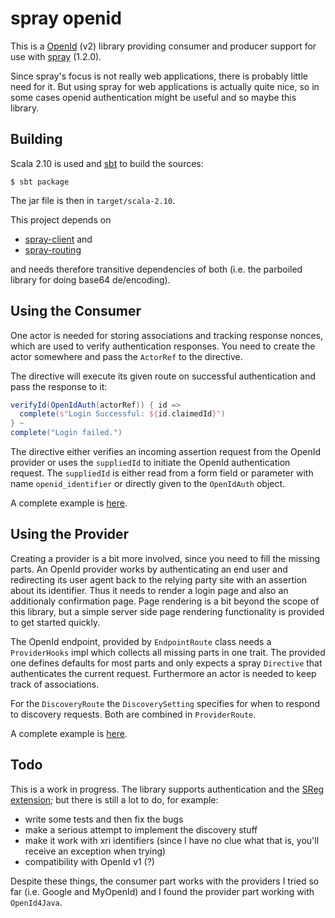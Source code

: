 # spray openid

This is a [OpenId](http://openid.net/) (v2) library providing consumer
and producer support for use with [spray](http://spray.io) (1.2.0).

Since spray's focus is not really web applications, there is probably
little need for it. But using spray for web applications is actually
quite nice, so in some cases openid authentication might be useful and
so maybe this library.

## Building

Scala 2.10 is used and [sbt](http://scala-sbt.org) to build the
sources:

    $ sbt package

The jar file is then in `target/scala-2.10`.

This project depends on

* [spray-client](http://spray.io/documentation/1.2.0/spray-client/) and
* [spray-routing](http://spray.io/documentation/1.2.0/spray-routing/)

and needs therefore transitive dependencies of both (i.e. the
parboiled library for doing base64 de/encoding).

## Using the Consumer

One actor is needed for storing associations and tracking response
nonces, which are used to verify authentication responses. You need to
create the actor somewhere and pass the `ActorRef` to the directive.

The directive will execute its given route on successful
authentication and pass the response to it:

```scala
verifyId(OpenIdAuth(actorRef)) { id =>
  complete(s"Login Successful: ${id.claimedId}")
} ~
complete("Login failed.")
```

The directive either verifies an incoming assertion request from the
OpenId provider or uses the `suppliedId` to initiate the OpenId
authentication request. The `suppliedId` is either read from a form
field or parameter with name `openid_identifier` or directly given to
the `OpenIdAuth` object.

A complete example is
[here](src/test/scala/org/eknet/spray/openid/RelyingParty.scala).


## Using the Provider

Creating a provider is a bit more involved, since you need to fill the
missing parts. An OpenId provider works by authenticating an end user
and redirecting its user agent back to the relying party site with an
assertion about its identifier. Thus it needs to render a login page
and also an additionaly confirmation page. Page rendering is a bit beyond
the scope of this library, but a simple server side page rendering functionality
is provided to get started quickly.

The OpenId endpoint, provided by `EndpointRoute` class needs a `ProviderHooks`
impl which collects all missing parts in one trait. The provided one defines
defaults for most parts and only expects a spray `Directive` that authenticates
the current request. Furthermore an actor is needed to keep track of associations.

For the `DiscoveryRoute` the `DiscoverySetting` specifies for when to respond
to discovery requests. Both are combined in `ProviderRoute`.

A complete example is
[here](src/test/scala/org/eknet/spray/openid/Provider.scala).

## Todo

This is a work in progress. The library supports authentication and
the
[SReg extension](http://openid.net/specs/openid-simple-registration-extension-1_0.html);
but there is still a lot to do, for example:

* write some tests and then fix the bugs
* make a serious attempt to implement the discovery stuff
* make it work with xri identifiers (since I have no clue what that
  is, you'll receive an exception when trying)
* compatibility with OpenId v1 (?)

Despite these things, the consumer part works with the providers I tried so far
(i.e. Google and MyOpenId) and I found the provider part working with `OpenId4Java`.